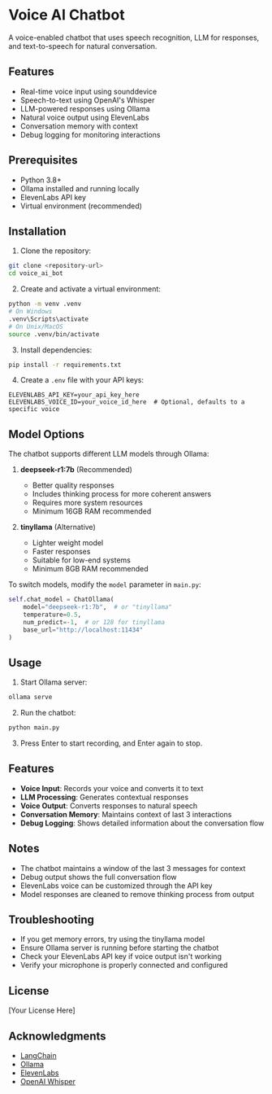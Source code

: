 # Voice AI Chatbot

A voice-enabled chatbot that uses speech recognition, LLM for responses, and text-to-speech for natural conversation.

## Features

- Real-time voice input using sounddevice
- Speech-to-text using OpenAI's Whisper
- LLM-powered responses using Ollama
- Natural voice output using ElevenLabs
- Conversation memory with context
- Debug logging for monitoring interactions

## Prerequisites

- Python 3.8+
- Ollama installed and running locally
- ElevenLabs API key
- Virtual environment (recommended)

## Installation

1. Clone the repository:
```bash
git clone <repository-url>
cd voice_ai_bot
```

2. Create and activate a virtual environment:
```bash
python -m venv .venv
# On Windows
.venv\Scripts\activate
# On Unix/MacOS
source .venv/bin/activate
```

3. Install dependencies:
```bash
pip install -r requirements.txt
```

4. Create a `.env` file with your API keys:
```
ELEVENLABS_API_KEY=your_api_key_here
ELEVENLABS_VOICE_ID=your_voice_id_here  # Optional, defaults to a specific voice
```

## Model Options

The chatbot supports different LLM models through Ollama:

1. **deepseek-r1:7b** (Recommended)
   - Better quality responses
   - Includes thinking process for more coherent answers
   - Requires more system resources
   - Minimum 16GB RAM recommended

2. **tinyllama** (Alternative)
   - Lighter weight model
   - Faster responses
   - Suitable for low-end systems
   - Minimum 8GB RAM recommended

To switch models, modify the `model` parameter in `main.py`:
```python
self.chat_model = ChatOllama(
    model="deepseek-r1:7b",  # or "tinyllama"
    temperature=0.5,
    num_predict=-1,  # or 128 for tinyllama
    base_url="http://localhost:11434"
)
```

## Usage

1. Start Ollama server:
```bash
ollama serve
```

2. Run the chatbot:
```bash
python main.py
```

3. Press Enter to start recording, and Enter again to stop.

## Features

- **Voice Input**: Records your voice and converts it to text
- **LLM Processing**: Generates contextual responses
- **Voice Output**: Converts responses to natural speech
- **Conversation Memory**: Maintains context of last 3 interactions
- **Debug Logging**: Shows detailed information about the conversation flow

## Notes

- The chatbot maintains a window of the last 3 messages for context
- Debug output shows the full conversation flow
- ElevenLabs voice can be customized through the API key
- Model responses are cleaned to remove thinking process from output

## Troubleshooting

- If you get memory errors, try using the tinyllama model
- Ensure Ollama server is running before starting the chatbot
- Check your ElevenLabs API key if voice output isn't working
- Verify your microphone is properly connected and configured

## License

[Your License Here]

## Acknowledgments

- [LangChain](https://github.com/langchain-ai/langchain)
- [Ollama](https://github.com/ollama/ollama)
- [ElevenLabs](https://elevenlabs.io/)
- [OpenAI Whisper](https://github.com/openai/whisper) 